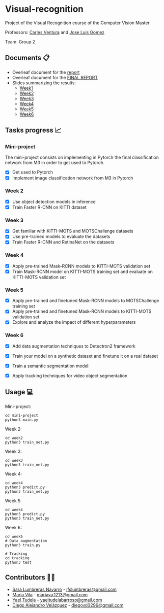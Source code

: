 # Visual-recognition

Project of the Visual Recognition course of the Computer Vision Master

Professors: [Carles Ventura](https://github.com/carlesventura) and [Jose Luis Gomez](https://github.com/JoseLGomez)

Team: Group 2

## Documents 📋
- Overleaf document for the [report](https://www.overleaf.com/read/mtngzprrpcsh)
- Overleaf document for the [FINAL REPORT](https://www.overleaf.com/read/xyqfntwpygfm)
- Slides summarizing the results:
  - [Week1](https://docs.google.com/presentation/d/1XOinqBwgxyKsabA3UqhsSe8kFd7tmZ2fbFGJMYC_Bvc/edit?usp=sharing)
  - [Week2](https://docs.google.com/presentation/d/1V4aaBV6_ox5YCAfNQBxpx8ERtwlDSt0yL3eFkl-cBII/edit?usp=sharing)
  - [Week3](https://docs.google.com/presentation/d/17GRGgdpLqLFxgFKv1ACBYeYmAGrZ891nKR1rK6gBnaY/edit?usp=sharing)
  - [Week4](https://docs.google.com/presentation/d/13_ZGLmGhX3iJQJ1d5xIs1IOq-L-4PpB2KARs_m5LWXM/edit?usp=sharing)
  - [Week5](https://docs.google.com/presentation/d/1PH0-71IMaPoaUZLSuIhORXeCeMNAWKZjdwqqDTsisOY/edit?usp=sharing)
  - [Week6](https://docs.google.com/presentation/d/1Sti804trqcxeBIJYKIdKyChygcdJLi2FMHxDDCdpIhc/edit?usp=sharing)
  
  
## Tasks progress 📈
### Mini-project
The mini-project consists on implementing in Pytorch the final classification network from M3 in order to get used to Pytorch.
* [x] Get used to Pytorch
* [x] Implement image classification network from M3 in Pytorch

### Week 2
* [x] Use object detection models in inference
* [x] Train Faster R-CNN on KITTI dataset

### Week 3
* [x] Get familiar with KITTI-MOTS and MOTSChallenge datasets
* [x] Use pre-trained models to evaluate the datasets
* [x] Train Faster R-CNN and RetinaNet on the datasets

### Week 4
* [x] Apply pre-trained Mask-RCNN models to KITTI-MOTS validation set
* [x] Train Mask-RCNN model on KITTI-MOTS training set and evaluate on KITTI-MOTS validation set

### Week 5
* [x] Apply pre-trained and finetuned Mask-RCNN models to MOTSChallenge training set
* [x] Apply pre-trained and finetuned Mask-RCNN models to KITTI-MOTS validation set
* [x] Explore and analyze the impact of different hyperparameters

### Week 6
* [x] Add data augmentation techniques to Detectron2 framework
* [x] Train your model on a synthetic dataset and finetune it on a real dataset
* [x] Train a semantic segmentation model
* [x] Apply tracking techniques for video object segmentation


## Usage 💻
Mini-project:
```
cd mini-project
python3 main.py
```
Week 2:
```
cd week2
python3 train_net.py
```
Week 3:
```
cd week3
python3 train_net.py
```
Week 4:
```
cd week4
python3 predict.py
python3 train_net.py
```
Week 5:
```
cd week4
python3 predict.py
python3 train_net.py
```
Week 6:
```
cd week5
# Data augmentation
python3 train.py

# Tracking
cd tracking
python3 test
```  
  
## Contributors 👫👫
- [Sara Lumbreras Navarro](https://github.com/lunasara) - jfslumbreras@gmail.com
- [Maria Vila](https://github.com/mariavila) - mariava.1213@gmail.com
- [Yael Tudela](https://github.com/yaeltudela) - yaeltudelabarroso@gmail.com
- [Diego Alejandro Velázquez](https://github.com/dvd42) - diegovd0296@gmail.com
